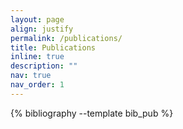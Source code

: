 ```yaml
---
layout: page
align: justify
permalink: /publications/
title: Publications
inline: true
description: ""
nav: true
nav_order: 1
---
```


<!-- _pages/publications.md -->
<div class="publications">

{% bibliography --template bib_pub %}

</div>
